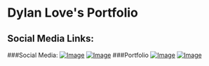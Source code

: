 # Dylan Love's Portfolio

## Social Media Links:
###Social Media:
[![Image](https://cdn2.iconfinder.com/data/icons/20-free-flat-shadow-style-original-colour-icons/256/social_media_icons_flat_shadow_set_256x256_0000_facebook.png)](https://www.facebook.com/profile.php?id=100011395204598)
[![Image](https://www.iconsdb.com/icons/preview/caribbean-blue/twitter-xxl.png)](https://twitter.com/Bobmuffin3)
###Portfolio
[![Image](http://www.iconarchive.com/download/i98467/dakirby309/simply-styled/YouTube.ico)](https://www.youtube.com/channel/UCqClyUUZAjnfXYRBKLAlLQA)
[![Image](https://camo.githubusercontent.com/7710b43d0476b6f6d4b4b2865e35c108f69991f3/68747470733a2f2f7777772e69636f6e66696e6465722e636f6d2f646174612f69636f6e732f6f637469636f6e732f313032342f6d61726b2d6769746875622d3235362e706e67)](https://github.com/FaStNiNjAzZ/)
